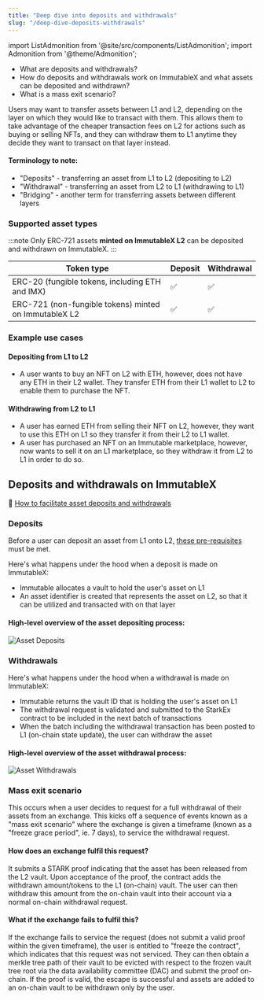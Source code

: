 ```yaml
---
title: "Deep dive into deposits and withdrawals"
slug: "/deep-dive-deposits-withdrawals"
---
```


import ListAdmonition from '@site/src/components/ListAdmonition';
import Admonition from '@theme/Admonition';

<ListAdmonition>
    <ul>
        <li>What are deposits and withdrawals?</li>
        <li>How do deposits and withdrawals work on ImmutableX and what assets can be deposited and withdrawn?</li>
        <li>What is a mass exit scenario?</li>
    </ul>
</ListAdmonition>

Users may want to transfer assets between L1 and L2, depending on the layer on which they would like to transact with them. This allows them to take advantage of the cheaper transaction fees on L2 for actions such as buying or selling NFTs, and they can withdraw them to L1 anytime they decide they want to transact on that layer instead.

#### Terminology to note:
* "Deposits" - transferring an asset from L1 to L2 (depositing to L2)
* "Withdrawal" - transferring an asset from L2 to L1 (withdrawing to L1)
* "Bridging" - another term for transferring assets between different layers

### Supported asset types
:::note
Only ERC-721 assets **minted on ImmutableX L2** can be deposited and withdrawn on ImmutableX.
:::

| Token type | Deposit | Withdrawal |
| --- | --- | --- |
| ERC-20 (fungible tokens, including ETH and IMX) | ✅ | ✅ |
| ERC-721 (non-fungible tokens) minted on ImmutableX L2 | ✅ | ✅ |

### Example use cases

#### Depositing from L1 to L2
* A user wants to buy an NFT on L2 with ETH, however, does not have any ETH in their L2 wallet. They transfer ETH from their L1 wallet to L2 to enable them to purchase the NFT.

#### Withdrawing from L2 to L1
* A user has earned ETH from selling their NFT on L2, however, they want to use this ETH on L1 so they transfer it from their L2 to L1 wallet.
* A user has purchased an NFT on an Immutable marketplace, however, now wants to sell it on an L1 marketplace, so they withdraw it from L2 to L1 in order to do so.

## Deposits and withdrawals on ImmutableX

<Admonition type="info" title="Guide:" icon="">
    📘 <a href="./how-to-enable-deposits-withdrawals">How to facilitate asset deposits and withdrawals</a>
</Admonition>

### Deposits
Before a user can deposit an asset from L1 onto L2, [these pre-requisites](../guides/basic-guides/deposits-withdrawals/index.md#deposit-pre-requisites) must be met.

Here's what happens under the hood when a deposit is made on ImmutableX:
* Immutable allocates a vault to hold the user's asset on L1
* An asset identifier is created that represents the asset on L2, so that it can be utilized and transacted with on that layer

#### High-level overview of the asset depositing process:
![Asset Deposits](/img/AssetDeposits.png)

### Withdrawals
Here's what happens under the hood when a withdrawal is made on ImmutableX:
* Immutable returns the vault ID that is holding the user's asset on L1
* The withdrawal request is validated and submitted to the StarkEx contract to be included in the next batch of transactions
* When the batch including the withdrawal transaction has been posted to L1 (on-chain state update), the user can withdraw the asset

#### High-level overview of the asset withdrawal process:
![Asset Withdrawals](/img/Withdrawals.png)

### Mass exit scenario
This occurs when a user decides to request for a full withdrawal of their assets from an exchange. This kicks off a sequence of events known as a "mass exit scenario" where the exchange is given a timeframe (known as a "freeze grace period", ie. 7 days), to service the withdrawal request.

#### How does an exchange fulfil this request?
It submits a STARK proof indicating that the asset has been released from the L2 vault. Upon acceptance of the proof, the contract adds the withdrawn amount/tokens to the L1 (on-chain) vault. The user can then withdraw this amount from the on-chain vault into their account via a normal on-chain withdrawal request.

#### What if the exchange fails to fulfil this?
If the exchange fails to service the request (does not submit a valid proof within the given timeframe), the user is entitled to "freeze the contract", which indicates that this request was not serviced. They can then obtain a merkle tree path of their vault to be evicted with respect to the frozen vault tree root via the data availability committee (DAC) and submit the proof on-chain. If the proof is valid, the escape is successful and assets are added to an on-chain vault to be withdrawn only by the user.
